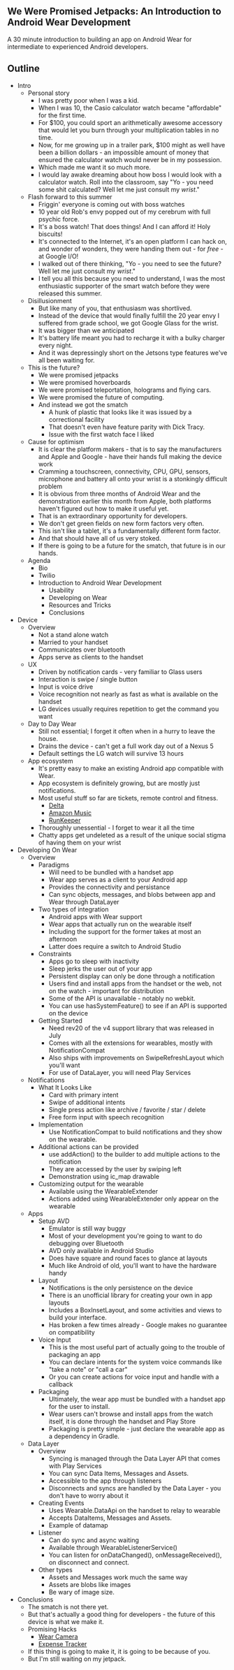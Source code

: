 ## We Were Promised Jetpacks: An Introduction to Android Wear Development

A 30 minute introduction to building an app on Android Wear for intermediate to
experienced Android developers.

## Outline

- Intro
    - Personal story
        - I was pretty poor when I was a kid.
        - When I was 10, the Casio calculator watch became "affordable" for the
          first time.
        - For $100, you could sport an arithmetically awesome accessory that
          would let you burn through your multiplication tables in no time.
        - Now, for me growing up in a trailer park, $100 might as well have been
          a billion dollars - an impossible amount of money that ensured the
          calculator watch would never be in my possession.
        - Which made me want it so much more.
        - I would lay awake dreaming about how boss I would look with a
          calculator watch.  Roll into the classroom, say "Yo - you need some
          shit calculated? Well let me just consult my *wrist*."
    - Flash forward to this summer
        - Friggin' everyone is coming out with boss watches
        - 10 year old Rob's envy popped out of my cerebrum with full psychic
          force.
        - It's a boss watch! That does things!  And I can afford it!  Holy
          biscuits!
        - It's connected to the Internet, it's an open platform I can hack on,
          and wonder of wonders, they were handing them out - for *free* - at
          Google I/O!
        - I walked out of there thinking, "Yo - you need to see the future?
          Well let me just consult my *wrist*."
        - I tell you all this because you need to understand, I was the most
          enthusiastic supporter of the smart watch before they were released
          this summer.
    - Disillusionment
        - But like many of you, that enthusiasm was shortlived.
        - Instead of the device that would finally fulfill the 20 year envy I
          suffered from grade school, we got Google Glass for the wrist.
        - It was bigger than we anticipated
        - It's battery life meant you had to recharge it with a bulky charger
          every night.
        - And it was depressingly short on the Jetsons type features we've all
          been waiting for.
    - This is the future?
        - We were promised jetpacks
        - We were promised hoverboards
        - We were promised teleportation, holograms and flying cars.
        - We were promised the future of computing.
        - And instead we got the smatch
            - A hunk of plastic that looks like it was issued by a correctional
              facility
            - That doesn't even have feature parity with Dick Tracy.
            - Issue with the first watch face I liked
    - Cause for optimism
        - It is clear the platform makers - that is to say the manufacturers and
          Apple and Google - have their hands full making the device work
        - Cramming a touchscreen, connectivity, CPU, GPU, sensors, microphone
          and battery all onto your wrist is a stonkingly difficult problem
        - It is obvious from three months of Android Wear and the demonstration
          earlier this month from Apple, both platforms haven't figured out how
          to make it useful yet.
        - That is an extraordinary opportunity for developers.
        - We don't get green fields on new form factors very often.
        - This isn't like a tablet, it's a fundamentally different form factor.
        - And that should have all of us very stoked.
        - If there is going to be a future for the smatch, that future is in our
          hands.
    - Agenda
        - Bio
        - Twilio
        - Introduction to Android Wear Development
            - Usability
            - Developing on Wear
            - Resources and Tricks
            - Conclusions
- Device
    - Overview
        - Not a stand alone watch
        - Married to your handset
        - Communicates over bluetooth
        - Apps serve as clients to the handset
    - UX
        - Driven by notification cards - very familiar to Glass users
        - Interaction is swipe / single button
        - Input is voice drive
        - Voice recognition not nearly as fast as what is available on the
          handset
        - LG devices usually requires repetition to get the command you want
    - Day to Day Wear
        - Still not essential; I forget it often when in a hurry to leave the
          house.
        - Drains the device - can't get a full work day out of a Nexus 5
        - Default settings the LG watch will survive 13 hours
    - App ecosystem
        - It's pretty easy to make an existing Android app compatible with Wear.
        - App ecosystem is definitely growing, but are mostly just
          notifications.
        - Most useful stuff so far are tickets, remote control and fitness.
            - [Delta](https://play.google.com/store/apps/details?id=com.delta.mobile.android)
            - [Amazon
              Music](https://play.google.com/store/apps/details?id=com.amazon.mp3&hl=en)
            - [RunKeeper](https://play.google.com/store/apps/details?id=com.fitnesskeeper.runkeeper.pro)
        - Thoroughly unessential - I forget to wear it all the time
        - Chatty apps get undeleted as a result of the unique social stigma of
          having them on your wrist
- Developing On Wear
    - Overview
        - Paradigms
            - Will need to be bundled with a handset app
            - Wear app serves as a client to your Android app
            - Provides the connectivity and persistance
            - Can sync objects, messages, and blobs between app and Wear through
              DataLayer
        - Two types of integration 
            - Android apps with Wear support
            - Wear apps that actually run on the wearable itself
            - Including the support for the former takes at most an afternoon
            - Latter does require a switch to Android Studio
        - Constraints
            - Apps go to sleep with inactivity
            - Sleep jerks the user out of your app
            - Persistent display can only be done through a notification
            - Users find and install apps from the handset or the web, not on
              the watch - important for distribution
            - Some of the API is unavailable - notably no webkit.
            - You can use hasSystemFeature() to see if an API is supported on
              the device
        - Getting Started
            - Need rev20 of the v4 support library that was released in July
            - Comes with all the extensions for wearables, mostly with
              NotificationCompat
            - Also ships with improvements on SwipeRefreshLayout which you'll
              want
            - For use of DataLayer, you will need Play Services
    - Notifications
        - What It Looks Like
            - Card with primary intent
            - Swipe of additional intents
            - Single press action like archive / favorite / star / delete
            - Free form input with speech recognition
        - Implementation
            - Use NotificationCompat to build notifications and they show on the
              wearable.
        - Additional actions can be provided
            - use addAction() to the builder to add multiple actions to the
              notification
            - They are accessed by the user by swiping left
            - Demonstration using ic_map drawable
        - Customizing output for the wearable
            - Available using the WearableExtender
            - Actions added using WearableExtender only appear on the wearable
    - Apps
        - Setup AVD
            - Emulator is still way buggy
            - Most of your development you're going to want to do debugging over
              Bluetooth
            - AVD only available in Android Studio
            - Does have square and round faces to glance at layouts
            - Much like Android of old, you'll want to have the hardware handy
        - Layout
            - Notifications is the only persistence on the device
            - There is an unofficial library for creating your own in app
              layouts
            - Includes a BoxInsetLayout, and some activities and views to build
              your interface.
            - Has broken a few times already - Google makes no guarantee on
              compatibility
        - Voice Input
            - This is the most useful part of actually going to the trouble of
              packaging an app
            - You can declare intents for the system voice commands like "take a
              note" or "call a car"
            - Or you can create actions for voice input and handle with a
              callback
        - Packaging
            - Ultimately, the wear app must be bundled with a handset app for
              the user to install.
            - Wear users can't browse and install apps from the watch itself, it
              is done through the handset and Play Store
            - Packaging is pretty simple - just declare the wearable app as a
              dependency in Gradle.
    - Data Layer
        - Overview
            - Syncing is managed through the Data Layer API that comes with Play
              Services
            - You can sync Data Items, Messages and Assets.
            - Accessible to the app through listeners
            - Disconnects and syncs are handled by the Data Layer - you don't
              have to worry about it
        - Creating Events
            - Uses Wearable.DataApi on the handset to relay to wearable
            - Accepts DataItems, Messages and Assets.
            - Example of datamap
        - Listener
            - Can do sync and async waiting
            - Available through WearableListenerService()
            - You can listen for onDataChanged(), onMessageReceived(), on
              disconnect and connect.
        - Other types
            - Assets and Messages work much the same way
            - Assets are blobs like images
            - Be wary of image size.
- Conclusions
    - The smatch is not there yet.
    - But that's actually a good thing for developers - the future of this
      device is what we make it.
    - Promising Hacks
        - [Wear Camera](https://github.com/dheera/android-wearcamera/)
        - [Expense Tracker](https://play.google.com/store/apps/details?id=lv.bestan.android.wear.expensestracker&hl=en)
    - If this thing is going to make it, it is going to be because of you.
    - But I'm still waiting on my jetpack.


